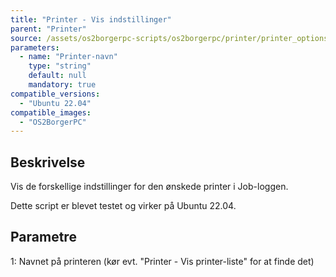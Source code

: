 ```yaml
---
title: "Printer - Vis indstillinger"
parent: "Printer"
source: /assets/os2borgerpc-scripts/os2borgerpc/printer/printer_options_get.sh
parameters:
  - name: "Printer-navn"
    type: "string"
    default: null
    mandatory: true
compatible_versions:
  - "Ubuntu 22.04"
compatible_images:
  - "OS2BorgerPC"
---
```


## Beskrivelse
Vis de forskellige indstillinger for den ønskede printer i Job-loggen.

Dette script er blevet testet og virker på Ubuntu 22.04.

## Parametre
1: Navnet på printeren (kør evt. "Printer - Vis printer-liste" for at finde det)

